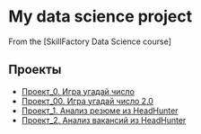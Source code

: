 # My data science project
From the [SkillFactory Data Science course]

## Проекты
* [Проект_0. Игра угадай число](https://github.com/PavelBurk/SF_data_science_projects/tree/master/Project_0/game_2v.py)
* [Проект_00. Игра угадай число 2.0](https://github.com/PavelBurk/SF_data_science_projects/tree/master/Project_00/game_v3.py)
* [Проект_1. Анализ резюме из HeadHunter](https://github.com/PavelBurk/SF_data_science_projects/blob/master/Project_1/Project-1.ipynb)
* [Проект_2. Анализ вакансий из HeadHunter](https://github.com/PavelBurk/SF_data_science_projects/blob/master/Project_2/Project-1.ipynb)

